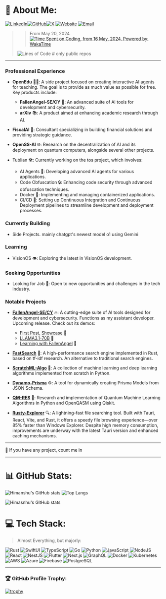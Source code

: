 # 💫 About Me:

[![LinkedIn](https://img.shields.io/badge/LinkedIn-%230077B5.svg?logo=linkedin&logoColor=white)](https://linkedin.com/in/himanshu-at/)[![GitHub](https://img.shields.io/badge/GitHub-%2312100E.svg?logo=github&logoColor=white)](https://github.com/himasnhu-at)[![X](https://img.shields.io/twitter/follow/Himansh806?label=Follow)](https://x.com/intent/follow?screen_name=Himansh806)
[![Website](https://img.shields.io/badge/Website-%230077B5.svg?logo=google-chrome&logoColor=white)](https://himasnhu-at.vercel.app)
[![Email](https://img.shields.io/badge/Email-D14836?logo=gmail&logoColor=white)](mailto:hyattherate2005@gmail.com)

> > From May 20, 2024 [![Time Spent on Coding, from 16 May, 2024. Powered by: WakaTime](https://wakatime.com/badge/user/018dbce3-dc14-44aa-9a25-88c7afc47d1b.svg)](https://wakatime.com/@018dbce3-dc14-44aa-9a25-88c7afc47d1b)
> 
> ![Lines of Code](https://img.shields.io/badge/LOC-6,667,538%20Lines%20of%20code%20written-blue) # only public repos


---

### Professional Experience

- **OpenEdu** 🧑‍🎓: A side project focused on creating interactive AI agents for teaching. The goal is to provide as much value as possible for free. Key products include:
  - **FallenAngel-SE/CY** 🔐: An advanced suite of AI tools for development and cybersecurity.
  - **arXiv** 📚: A product aimed at enhancing academic research through AI.

- **FiscalAI** 💼: Consultant specializing in building financial solutions and providing strategic guidance.

- **OpenSS-AI** 🌐: Research on the decentralization of AI and its deployment on quantum computers, alongside several other projects.

- Tublian 🛠️: Currently working on the tos project, which involves:

  - AI Agents 🤖: Developing advanced AI agents for various applications.
  - Code Obfuscation 🔒: Enhancing code security through advanced obfuscation techniques.
  - Docker 🐳: Implementing and managing containerized applications.
  - CI/CD 🔄: Setting up Continuous Integration and Continuous Deployment pipelines to streamline development and deployment processes.

### Currently Building
  - Side Projects. mainly chatgpt's newest model o1 using Gemini
<!--
- OpenEdu, OpenSS-AI as described above
  - Tublian ☘️: Developing and refining advanced solutions in the tos project.
  - Operating System in Rust 🖥️: Building an OS from scratch in Rust, alongside several ambitious projects.
  -->
### Learning
  - VisionOS 👁️: Exploring the latest in VisionOS development.
### Seeking Opportunities
  - Looking for Job 💼: Open to new opportunities and challenges in the tech industry.

### Notable Projects

- [**FallenAngel-SE/CY**](#) 🔥: A cutting-edge suite of AI tools designed for development and cybersecurity. Functions as my assistant developer. Upcoming release. Check out its demos:
  - [First Post, Showcase](https://www.linkedin.com/posts/himanshu-at_testing-out-new-product-revealed-soon-activity-7232783015360221185-t-Dr) 🎥
  - [LLAMA3.1-70B](https://www.linkedin.com/posts/himanshu-at_llm-really-matters-a-lot-in-my-earlier-activity-7233145551096012800-d87p) 🤖
  - [Learning with FallenAngel](https://www.linkedin.com/posts/himanshu-at_edtech-machinelearning-pythonprogramming-activity-7233733311326474241-FbZK) 📘

- [**FastSearch**](https://github.com/himasnhu-at/fastsearch) 🚀: A high-performance search engine implemented in Rust, based on tf-idf research. An alternative to traditional search engines.

- [**ScratchML-Algo**](https://github.com/Himasnhu-AT/ScratchML-Algo) 🧠: A collection of machine learning and deep learning algorithms implemented from scratch in Python.

- [**Dynamo-Prisma**](https://github.com/techsavvyash/dynamo-prisma) ⚙️: A tool for dynamically creating Prisma Models from JSON Schema.

- [**QM-RES**](https://github.com/Himasnhu-AT/QM-res) 🧬: Research and implementation of Quantum Machine Learning Algorithms in Python and OpenQASM using Qiskit.

- [**Rusty-Explorer**](https://github.com/Himasnhu-AT/rusty-explorer) 🔍: A lightning-fast file searching tool. Built with Tauri, React, Vite, and Rust, it offers a speedy file browsing experience—over 85% faster than Windows Explorer. Despite high memory consumption, improvements are underway with the latest Tauri version and enhanced caching mechanisms.

---

🤝 If you have any project, count me in

---


# 📊 GitHub Stats:

![Himanshu's GitHub stats](https://github-readme-stats.vercel.app/api?username=himasnhu-at&show_icons=true&theme=radical)
![Top Langs](https://github-readme-stats.vercel.app/api/top-langs/?username=himasnhu-at&layout=compact&theme=radical)

![Himasnhu's GitHub stats](https://streak-stats.demolab.com/?user=himasnhu-at&theme=dark)

# 💻 Tech Stack:

> Almost Everything, but majorly: 

![Rust](https://img.shields.io/badge/Rust-black?style=for-the-badge&logo=rust&logoColor=white)
![SwiftUI](https://img.shields.io/badge/SwiftUI-FA7343?style=for-the-badge&logo=swift&logoColor=white)
![TypeScript](https://img.shields.io/badge/TypeScript-007ACC?style=for-the-badge&logo=typescript&logoColor=white)
![Go](https://img.shields.io/badge/Go-00ADD8?style=for-the-badge&logo=go&logoColor=white)
![Python](https://img.shields.io/badge/Python-3670A0?style=for-the-badge&logo=python&logoColor=ffdd54)
![JavaScript](https://img.shields.io/badge/JavaScript-323330?style=for-the-badge&logo=javascript&logoColor=F7DF1E)
![NodeJS](https://img.shields.io/badge/node.js-6DA55F?style=for-the-badge&logo=node.js&logoColor=white)
![React](https://img.shields.io/badge/React-20232A?style=for-the-badge&logo=react&logoColor=61DAFB)
![NestJS](https://img.shields.io/badge/NestJS-E0234E?style=for-the-badge&logo=nestjs&logoColor=white)
![Flutter](https://img.shields.io/badge/Flutter-02569B?style=for-the-badge&logo=flutter&logoColor=white)
![Next.js](https://img.shields.io/badge/Next.js-000000?style=for-the-badge&logo=nextdotjs&logoColor=white)
![GraphQL](https://img.shields.io/badge/GraphQL-E10098?style=for-the-badge&logo=graphql&logoColor=white)
![Docker](https://img.shields.io/badge/Docker-2496ED?style=for-the-badge&logo=docker&logoColor=white)
![Kubernetes](https://img.shields.io/badge/Kubernetes-326CE5?style=for-the-badge&logo=kubernetes&logoColor=white)
![AWS](https://img.shields.io/badge/AWS-232F3E?style=for-the-badge&logo=amazonaws&logoColor=white)
![Azure](https://img.shields.io/badge/Azure-0078D4?style=for-the-badge&logo=microsoft-azure&logoColor=white)
![Firebase](https://img.shields.io/badge/Firebase-FFCA28?style=for-the-badge&logo=firebase&logoColor=black)
![PostgreSQL](https://img.shields.io/badge/PostgreSQL-336791?style=for-the-badge&logo=postgresql&logoColor=white)

<!-- Proudly created with GPRM ( https://gprm.itsvg.in ) -->

---

### **🏆 GitHub Profile Trophy:**

[![trophy](https://github-profile-trophy.vercel.app/?username=Himasnhu-at&theme=onedark)](https://github.com/Himasnhu-at/github-profile-trophy)
